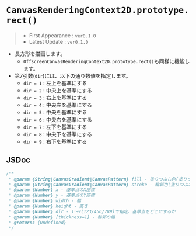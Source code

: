 # `CanvasRenderingContext2D.prototype.rect()`

> - First Appearance : `ver0.1.0`
> - Latest Update : `ver0.1.0`

- 長方形を描画します。
    - `OffscreenCanvasRenderingContext2D.prototype.rect()`も同様に機能します。
- 第7引数(`dir`)には、以下の通り数値を指定します。
    - `dir = 1` : 左上を基準にする
    - `dir = 2` : 中央上を基準にする
    - `dir = 3` : 右上を基準にする
    - `dir = 4` : 中央左を基準にする
    - `dir = 5` : 中央を基準にする
    - `dir = 6` : 中央右を基準にする
    - `dir = 7` : 左下を基準にする
    - `dir = 8` : 中央下を基準にする
    - `dir = 9` : 右下を基準にする

## JSDoc

```js
/**
 * @param {String|CanvasGradient|CanvasPattern} fill - 塗りつぶし色(塗りつぶさない場合は"none"を指定)
 * @param {String|CanvasGradient|CanvasPattern} stroke - 輪郭色(塗りつぶさない場合は"none"を指定)
 * @param {Number} x - 基準点のX座標
 * @param {Number} y - 基準点のY座標
 * @param {Number} width - 幅
 * @param {Number} height - 高さ
 * @param {Number} dir - 1〜9(123/456/789)で指定、基準点をどこにするか
 * @param {Number} [thickness=1] - 輪郭の幅
 * @returns {Undefined}
 */
```